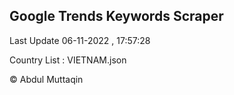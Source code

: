 

## Google Trends Keywords Scraper 
 
Last Update 06-11-2022 , 17:57:28

Country List :
VIETNAM.json



© Abdul Muttaqin 

